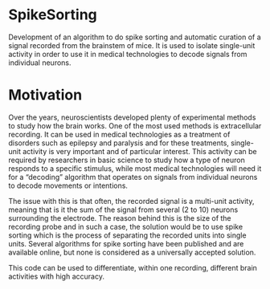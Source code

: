 # SpikeSorting

Development of an algorithm to do spike sorting and automatic curation of a signal recorded from the brainstem of mice. It is used to isolate single-unit activity in order to use it in medical technologies to decode signals from individual neurons.

# Motivation

Over the years, neuroscientists developed plenty of experimental methods to study how the brain works. One of the most used methods is extracellular recording. It can be used in
medical technologies as a treatment of disorders such as epilepsy and paralysis and for these treatments, single-unit activity is very important and of particular interest. This activity can be required by researchers in basic science to study how a type of neuron responds to a specific stimulus, while most medical technologies will need it for a “decoding” algorithm that operates on signals from individual neurons to decode movements or intentions.

The issue with this is that often, the recorded signal is a multi-unit activity, meaning that is it the sum of the signal from several (2 to 10) neurons surrounding the electrode. The reason behind this is the size of the recording probe and in such a case, the solution would be to use spike sorting which is the process of separating the recorded units into single units. Several algorithms for spike sorting have been published and are available online, but none is considered as a universally accepted solution.

This code can be used to differentiate, within one recording, different brain activities with high accuracy. 


